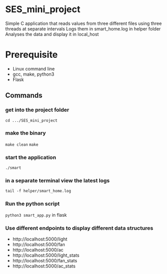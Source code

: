 # SES_mini_project
Simple C application that reads values from three different files using three threads at separate intervals
Logs them in smart_home.log in helper folder
Analyses the data and display it in local_host

# Prerequisite 
* Linux command line
* gcc, make, python3
* Flask

## Commands
### get into the project folder
`cd .../SES_mini_project`
### make the binary
`make clean`
`make`
### start the application
`./smart`
### in a separate terminal view the latest logs
`tail -f helper/smart_home.log`
### Run the python script
`python3 smart_app.py` in flask
### Use different endpoints to display different data structures
* http://localhost:5000/light
* http://localhost:5000/fan
* http://localhost:5000/ac
* http://localhost:5000/light_stats
* http://localhost:5000/fan_stats
* http://localhost:5000/ac_stats
